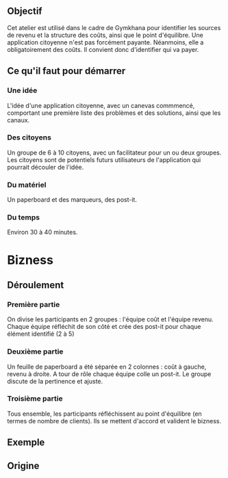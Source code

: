 ## Objectif
Cet atelier est utilisé dans le cadre de Gymkhana pour identifier les sources de revenu et la structure des coûts, ainsi que le point d'équilibre.
Une application citoyenne n'est pas forcément payante. Néanmoins, elle a obligatoirement des coûts. Il convient donc d'identifier qui va payer.
## Ce qu'il faut pour démarrer
### Une idée
L'idée d'une application citoyenne, avec un canevas commmencé, comportant une première liste des problèmes et des solutions, ainsi que les canaux. 
### Des citoyens
Un groupe de 6 à 10 citoyens, avec un facilitateur pour un ou deux groupes. Les citoyens sont de potentiels futurs utilisateurs de l'application qui pourrait découler de l'idée.

### Du matériel 
Un paperboard et des marqueurs, des post-it.

### Du temps
Environ 30 à 40 minutes.

# Bizness

## Déroulement
### Première partie
On divise les participants en 2 groupes : l'équipe coût et l'équipe revenu.
Chaque équipe réfléchit de son côté et crée des post-it pour chaque élément identifié (2 à 5)
### Deuxième partie
Un feuille de paperboard a été séparée en 2 colonnes : coût à gauche, revenu à droite.
A tour de rôle chaque équipe colle un post-it. Le groupe discute de la pertinence et ajuste.
### Troisième partie
Tous ensemble, les participants réfléchissent au point d'équilibre (en termes de nombre de clients). Ils se mettent d'accord et valident le bizness.

## Exemple

## Origine